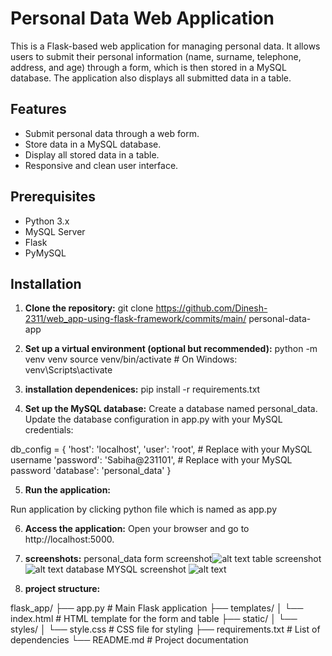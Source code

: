 # Personal Data Web Application

This is a Flask-based web application for managing personal data. It allows users to submit their personal information (name, surname, telephone, address, and age) through a form, which is then stored in a MySQL database. The application also displays all submitted data in a table.

## Features
- Submit personal data through a web form.
- Store data in a MySQL database.
- Display all stored data in a table.
- Responsive and clean user interface.

## Prerequisites
- Python 3.x
- MySQL Server
- Flask
- PyMySQL

## Installation

1. **Clone the repository:**
   git clone https://github.com/Dinesh-2311/web_app-using-flask-framework/commits/main/
    personal-data-app

 2. **Set up a virtual environment (optional but recommended):**
 python -m venv venv
source venv/bin/activate  # On Windows: venv\Scripts\activate

3. **installation dependenices:**
pip install -r requirements.txt

4. **Set up the MySQL database:**
Create a database named personal_data.
Update the database configuration in app.py with your MySQL credentials:

db_config = {
    'host': 'localhost',
    'user': 'root',  # Replace with your MySQL username
    'password': 'Sabiha@231101',  # Replace with your MySQL password
    'database': 'personal_data'
}

5. **Run the application:**

Run application by clicking python file which is named as app.py

6. **Access the application:**
Open your browser and go to http://localhost:5000.

7. **screenshots:**
personal_data form screenshot![alt text](image-1.png)
table screenshot![alt text](<Screenshot 2025-03-14 004936-1-1.png>)
database MYSQL screenshot ![alt text](image.png)
7. **project structure:**

flask_app/
├── app.py                  # Main Flask application
├── templates/
│   └── index.html          # HTML template for the form and table
├── static/
│   └── styles/
│       └── style.css       # CSS file for styling
├── requirements.txt        # List of dependencies
└── README.md               # Project documentation



